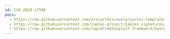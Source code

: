 ```yaml
---
id: CVE-2020-17506
pocs:
  - https://raw.githubusercontent.com/projectdiscovery/nuclei-templates/master/cves/2020/CVE-2020-17506.yaml
  - https://raw.githubusercontent.com/jaeles-project/jaeles-signatures/master/cves/artica-web-proxy-sqli-cve-2020-17506.yaml
  - https://raw.githubusercontent.com/rapid7/metasploit-framework/master/modules/exploits/linux/http/artica_proxy_auth_bypass_service_cmds_peform_command_injection.rb
---
```

